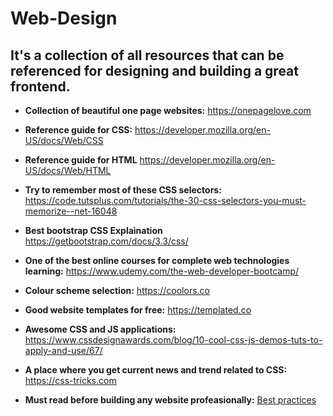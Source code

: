 # Web-Design
## It's a collection of all resources that can be referenced for designing and building a great frontend.

- **Collection of beautiful one page websites:**
https://onepagelove.com

- **Reference guide for CSS:**
https://developer.mozilla.org/en-US/docs/Web/CSS

- **Reference guide for HTML**
https://developer.mozilla.org/en-US/docs/Web/HTML

- **Try to remember most of these CSS selectors:**
https://code.tutsplus.com/tutorials/the-30-css-selectors-you-must-memorize--net-16048

- **Best bootstrap CSS Explaination**
https://getbootstrap.com/docs/3.3/css/

- **One of the best online courses for complete web technologies learning:**
https://www.udemy.com/the-web-developer-bootcamp/

- **Colour scheme selection:**
https://coolors.co

- **Good website templates for free:**
https://templated.co

- **Awesome CSS and JS applications:**
https://www.cssdesignawards.com/blog/10-cool-css-js-demos-tuts-to-apply-and-use/67/

- **A place where you get current news and trend related to CSS:**
https://css-tricks.com

- **Must read before building any website profeasionally:**
[Best practices](https://github.com/hail2u/html-best-practices/blob/master/README.md)


